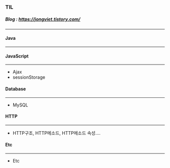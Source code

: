### TIL
##### Blog : https://jongviet.tistory.com/
***

#### Java
***

#### JavaScript
***
* Ajax
* sessionStorage

#### Database
***
* MySQL


#### HTTP
***
* HTTP구조, HTTP메소드, HTTP메소드 속성....

#### Etc
***
* Etc
